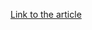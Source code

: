 [Link to the article](https://cyberscoop.com/nsa-shadow-brokers-leaks-iran-russia-optimusprime-stoicsurgeon/)
